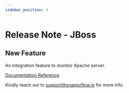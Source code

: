 ```yaml
---
sidebar_position: 3 
---
```

# Release Note - JBoss

## New Feature

An integration feature to monitor Apache server.

[Documentation Reference](/docs/Integrations/jboss)

Kindly reach out to [support@snappyflow.io](mailto:support@snappyflow.io) for more info.

